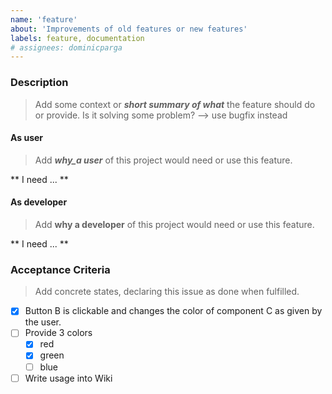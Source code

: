 ```yaml
---
name: 'feature'
about: 'Improvements of old features or new features'
labels: feature, documentation
# assignees: dominicparga
---
```

### Description

> Add some context or *__short summary of what__* the feature should do or provide.
> Is it solving some problem? --> use bugfix instead

#### As user

> Add *__why_a user__* of this project would need or use this feature.

\*\* I need ... \*\*

#### As developer

> Add __why a developer__ of this project would need or use this feature.

\*\* I need ... \*\*

### Acceptance Criteria

> Add concrete states, declaring this issue as done when fulfilled.

- [x] Button B is clickable and changes the color of component C as given by the user.
- [ ] Provide 3 colors
  - [x] red
  - [x] green
  - [ ] blue
- [ ] Write usage into Wiki
